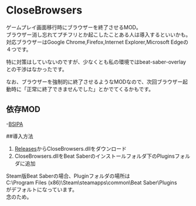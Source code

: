 # CloseBrowsers
ゲームプレイ画面移行時にブラウザーを終了させるMOD。<br>
ブラウザー消し忘れてプチフリとか起こしたことある人は導入するといいかも。
対応ブラウザーはGoogle Chrome,Firefox,Internet Explorer,Microsoft Edgeの４つです。<br>

特に対策はしていないのですが、少なくとも私の環境ではbeat-saber-overlayとの干渉はなかったです。

なお、ブラウザーを強制的に終了させるようなMODなので、次回ブラウザー起動時に「正常に終了できませんでした」とかでてくるかもです。

## 依存MOD
-[BSIPA](https://bsmg.github.io/BeatSaber-IPA-Reloaded/)

##導入方法
1. [Releases](https://github.com/rakkyo150/CloseBrowsers/releases)からCloseBrowsers.dllをダウンロード
2. CloseBrowsers.dllをBeat Saberのインストールフォルダ下のPluginsフォルダに追加

Steam版Beat Saberの場合、Pluginフォルダの場所は<br>
C:\Program Files (x86)\Steam\steamapps\common\Beat Saber\Plugins<br>
がデフォルトになっています。<br>
念のため。
